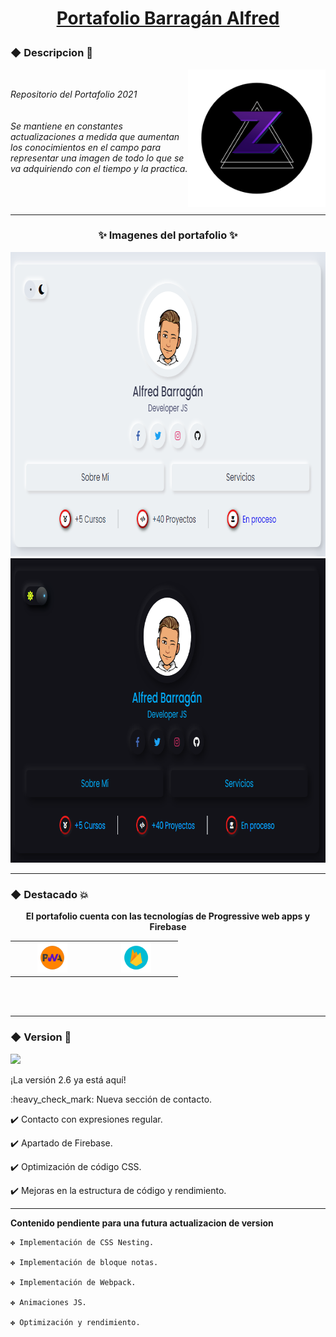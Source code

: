 # [<p align="center">Portafolio Barragán Alfred</p>](https://zkc-portafolio.netlify.app/)
### ◆ Descripcion :apple:
<div align="center">
	<img src="/readme/logozkc.png" alt="Logo" width="220px" height=="220px" align="right">
	<br>
	<p align="left"><em>
		Repositorio del Portafolio 2021
		<br>
		<br>
		<br>
			Se mantiene en constantes actualizaciones 
			a medida que aumentan los conocimientos en el campo 
			para representar una imagen de todo lo que se va 
			adquiriendo con el tiempo y la practica.
		<br>
		<br>
		<br>
		<br>
	</em></p> 
</div>


---

### <p align="center">:sparkles: Imagenes del portafolio :sparkles:</p>
<div align="center">
<img src="/readme/Banner1.png" alt="Primer Banner" width="829px" height="487px"><img src="/readme/Banner2.png" alt="Segundo Banner" width="829px" height="487px">
</div>

---

### ◆ Destacado :boom:
**<p align="center">El portafolio cuenta con las tecnologías de Progressive web apps y Firebase</p>**


<table align="center">
  <tr>
    <td align="center" width="120">
      <a href="#macropower-tech">
        <img src="./readme/pwa.png" width="48" height="48" alt="PWA" />
      </a>
      <br>
    </td>
    <td align="center" width="120">
      <a href="#macropower-tech">
        <img src="./readme/firebase.png" width="48" height="48" alt="Firebase" />
      </a>
      <br>
    </td>
 </tr>
<table>
<br>
<br>
	
---

###  ◆ Version :tada: 
[<img src="https://img.shields.io/badge/Versi%C3%B3n-2.6-053337"/>](https://github.com/Zekcron12/Mi-Portafolio)	
<p align="justify"> ¡La versión 2.6 ya está aquí! </p>
<p align="justify"> 
:heavy_check_mark: Nueva sección de contacto.
	
:heavy_check_mark: Contacto con expresiones regular.
	
:heavy_check_mark: Apartado de Firebase.
	
:heavy_check_mark: Optimización de código CSS.
	
:heavy_check_mark: Mejoras en la estructura de código y rendimiento.

</p>

---
	
**<p align="justify">Contenido pendiente para una futura actualizacion de version</p>**	

<p align="justify">
	
	✤ Implementación de CSS Nesting.
	
	✤ Implementación de bloque notas.
	
	✤ Implementación de Webpack.
	
	✤ Animaciones JS.
	
	✤ Optimización y rendimiento.

</p>
